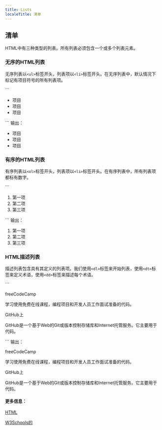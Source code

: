 ```yaml
---
title: Lists
localeTitle: 清单
---
```

## 清单

HTML中有三种类型的列表。所有列表必须包含一个或多个列表元素。

### 无序的HTML列表

无序列表以`<ul>`标签开头，列表项以`<li>`标签开头。在无序列表中，默认情况下标记有项目符号的所有列表项。

\`\`\`

*   项目
*   项目
*   项目

\`\`\` 输出：

*   项目
*   项目
*   项目

### 有序的HTML列表

有序列表以`<ol>`标签开头，列表项以`<li>`标签开头。在有序列表中，所有列表项都标有数字。

\`\`\`

1.  第一项
2.  第二项
3.  第三项

\`\`\` 输出：

1.  第一项
2.  第二项
3.  第三项

### HTML描述列表

描述列表包含具有其定义的列表项。我们使用`<dl>`标签来开始列表，使用`<dt>`标签来定义术语，使用`<dd>`标签来描述每个术语。

\`\`\`

freeCodeCamp

学习使用免费在线课程，编程项目和开发人员工作面试准备的代码。

GitHub上

GitHub是一个基于Web的Git或版本控制存储库和Internet托管服务。它主要用于代码。

\`\`\` 输出：

freeCodeCamp

学习使用免费在线课程，编程项目和开发人员工作面试准备的代码。

GitHub上

GitHub是一个基于Web的Git或版本控制存储库和Internet托管服务。它主要用于代码。

#### 更多信息：

[HTML](https://html.com/lists/)

[W3Schools的](https://www.w3schools.com/html/html_lists.asp)